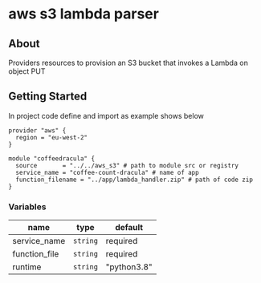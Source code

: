 # aws s3 lambda parser

## About
Providers resources to provision an S3 bucket that invokes a Lambda on object PUT

## Getting Started

In project code define and import as example shows below
```
provider "aws" {
  region = "eu-west-2"
}

module "coffeedracula" {
  source       = "../../aws_s3" # path to module src or registry
  service_name = "coffee-count-dracula" # name of app
  function_filename = "../app/lambda_handler.zip" # path of code zip
}
```

### Variables
| name | type | default |
|---|---|--|
| service_name| `string` | required |
| function_file | `string` | required |
| runtime | `string` | "python3.8" |